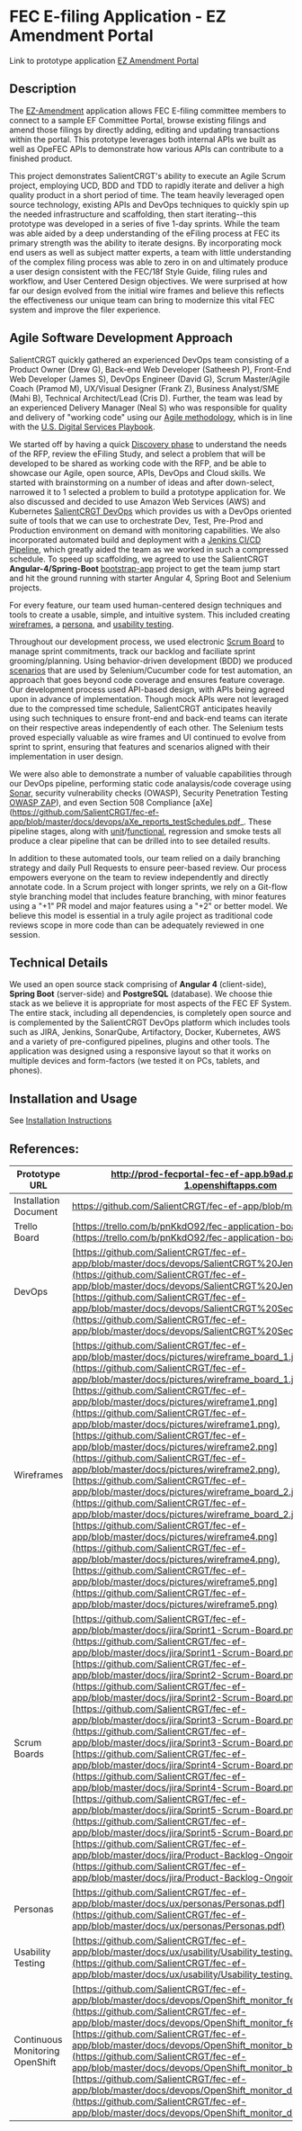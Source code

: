 FEC E-filing Application - EZ Amendment Portal
==============================================
Link to prototype application [EZ Amendment Portal](http://prod-fecportal-fec-ef-app.b9ad.pro-us-east-1.openshiftapps.com)

## Description

The [EZ-Amendment](http://prod-fecportal-fec-ef-app.b9ad.pro-us-east-1.openshiftapps.com/) application allows FEC E-filing committee members to connect to a sample EF Committee Portal, browse existing filings and amend those filings by directly adding, editing and updating transactions within the portal. This prototype leverages both internal APIs we built as well as OpeFEC APIs to demonstrate how various APIs can contribute to a finished product. 

This project demonstrates SalientCRGT's ability to execute an Agile Scrum project, employing UCD, BDD and TDD to rapidly iterate and deliver a high quality product in a short period of time. The team heavily leveraged open source technology, existing APIs and DevOps techniques to quickly spin up the needed infrastructure and scaffolding, then start iterating--this prototype was developed in a series of five 1-day sprints. While the team was able aided by a deep understanding of the eFiling process at FEC its primary strength was the ability to iterate designs. By incorporating mock end users as well as subject matter experts, a team with little understanding of the complex filing process was able to zero in on and ultimately produce a user design consistent with the FEC/18f Style Guide, filing rules and workflow, and User Centered Design objectives. We were surprised at how far our design evolved from the initial wire frames and believe this reflects the effectiveness our unique team can bring to modernize this vital FEC system and improve the filer experience.

## Agile Software Development Approach

SalientCRGT quickly gathered an experienced DevOps team consisting of a Product Owner (Drew G), Back-end Web Developer (Satheesh P), Front-End Web Developer (James S), DevOps Engineer (David G), Scrum Master/Agile Coach (Pramod M), UX/Visual Designer (Frank Z), Business Analyst/SME (Mahi B), Technical Architect/Lead (Cris D). Further, the team was lead by an experienced Delivery Manager (Neal S) who was responsible for quality and delivery of "working code" using our [Agile methodology](https://github.com/SalientCRGT/fec-ef-app/blob/master/docs/salientcrgt-agile-practices.md), which is in line with the [U.S. Digital Services Playbook](https://playbook.cio.gov/).

We started off by having a quick [Discovery phase](https://trello.com/b/pnKkdO92/fec-application-board) to understand the needs of the RFP, review the eFiling Study, and select a problem that will be developed to be shared as working code with the RFP, and be able to showcase our Agile, open source, APIs, DevOps and Cloud skills. We started with brainstorming on a number of ideas and after down-select, narrowed it to 1 selected a problem to build a prototype application for. We also discussed and decided to use Amazon Web Services (AWS) and Kubernetes [SalientCRGT DevOps](https://github.com/SalientCRGT/fec-ef-app/blob/master/docs/devops/SalientCRGT%20SecDevOps.png) which provides us with a DevOps oriented suite of tools that we can use to orchestrate Dev, Test, Pre-Prod and Production environment on demand with monitoring capabilities. We also incorporated automated build and deployment with a [Jenkins CI/CD Pipeline](https://github.com/SalientCRGT/fec-ef-app/blob/master/docs/devops/SalientCRGT%20Jenkins%20Pipeline.png), which greatly aided the team as we worked in such a compressed schedule. To speed up scaffolding, we agreed to use the SalientCRGT **Angular-4/Spring-Boot** [bootstrap-app](https://github.com/SalientCRGT/app-bootstrap) project to get the team jump start and hit the ground running with starter Angular 4, Spring Boot and Selenium projects.

For every feature, our team used human-centered design techniques and tools to create a usable, simple, and intuitive system. This included creating [wireframes](https://github.com/SalientCRGT/fec-ef-app/tree/master/docs/ux/wireframes), a [persona](https://github.com/SalientCRGT/fec-ef-app/tree/master/docs/ux/personas), and [usability testing](https://github.com/SalientCRGT/fec-ef-app/blob/master/docs/ux/usability/Usability_testing.md).

Throughout our development process, we used electronic [Scrum Board](https://github.com/SalientCRGT/fec-ef-app/blob/master/docs/jira/Sprint1-Scrum-Board.png) to manage sprint commitments, track our backlog and faciliate sprint grooming/planning. Using behavior-driven development (BDD) we produced [scenarios](https://github.com/SalientCRGT/fec-ef-app/tree/master/selenium/src/test/resources/features) that are used by Selenium/Cucumber code for test automation, an approach that goes beyond code coverage and ensures feature coverage. Our development process used API-based design, with APIs being agreed upon in advance of implementation. Though mock APIs were not leveraged due to the compressed time schedule, SalientCRGT anticipates heavily using such techniques to ensure front-end and back-end teams can iterate on their respective areas independently of each other. The Selenium tests proved especially valuable as wire frames and UI continued to evolve from sprint to sprint, ensuring that features and scenarios aligned with their implementation in user design.

We were also able to demonstrate a number of valuable capabilities through our DevOps pipeline, performing static code analaysis/code coverage using [Sonar](https://github.com/SalientCRGT/fec-ef-app/blob/master/docs/pictures/Sonar-Quality-Dashboard-1.png), security vulnerability checks (OWASP), Security Penetration Testing [OWASP ZAP](https://github.com/SalientCRGT/fec-ef-app/blob/master/docs/devops/ZAP%20Scanning%20Report.pdf)), and even Section 508 Compliance [aXe](https://github.com/SalientCRGT/fec-ef-app/blob/master/docs/devops/aXe_reports_testSchedules.pdf_. These pipeline stages, along with [unit](https://github.com/SalientCRGT/fec-ef-app/blob/master/docs/devops/Unit-Test-15-Results.png)/[functional](https://github.com/SalientCRGT/fec-ef-app/blob/master/docs/devops/Selenium-Functional-Testing.png), regression and smoke tests all produce a clear pipeline that can be drilled into to see detailed results. 

In addition to these automated tools, our team relied on a daily branching strategy and daily Pull Requests to ensure peer-based review. Our process empowers everyone on the team to review independently and directly annotate code. In a Scrum project with longer sprints, we rely on a Git-flow style branching model that includes feature branching, with minor features using a "+1" PR model and major features using a "+2" or better model. We believe this model is essential in a truly agile project as traditional code reviews scope in more code than can be adequately reviewed in one session.

## Technical Details

We used an open source stack comprising of **Angular 4** (client-side), **Spring Boot** (server-side) and **PostgreSQL** (database). We choose thie stack as we believe it is appropriate for most aspects of the FEC EF System. The entire stack, including all dependencies, is completely open source and is complemented by the SalientCRGT DevOps platform which includes tools such as JIRA, Jenkins, SonarQube, Artifactory, Docker, Kubernetes, AWS and a variety of pre-configured pipelines, plugins and other tools. The application was designed using a responsive layout so that it works on multiple devices and form-factors (we tested it on PCs, tablets, and phones). 

## Installation and Usage 
See [Installation Instructions](https://github.com/SalientCRGT/fec-ef-app/blob/master/INSTALL.md)

## References:

|Prototype URL|http://prod-fecportal-fec-ef-app.b9ad.pro-us-east-1.openshiftapps.com|
| --- | ---  |
| Installation Document | https://github.com/SalientCRGT/fec-ef-app/blob/master/INSTALL.md |
| Trello Board | [https://trello.com/b/pnKkdO92/fec-application-board](https://trello.com/b/pnKkdO92/fec-application-board) |
| DevOps | [https://github.com/SalientCRGT/fec-ef-app/blob/master/docs/devops/SalientCRGT%20Jenkins%20Pipeline.png](https://github.com/SalientCRGT/fec-ef-app/blob/master/docs/devops/SalientCRGT%20Jenkins%20Pipeline.png), [https://github.com/SalientCRGT/fec-ef-app/blob/master/docs/devops/SalientCRGT%20SecDevOps.png](https://github.com/SalientCRGT/fec-ef-app/blob/master/docs/devops/SalientCRGT%20SecDevOps.png)  |
| Wireframes | [https://github.com/SalientCRGT/fec-ef-app/blob/master/docs/pictures/wireframe_board_1.jpg](https://github.com/SalientCRGT/fec-ef-app/blob/master/docs/pictures/wireframe_board_1.jpg), [https://github.com/SalientCRGT/fec-ef-app/blob/master/docs/pictures/wireframe1.png](https://github.com/SalientCRGT/fec-ef-app/blob/master/docs/pictures/wireframe1.png), [https://github.com/SalientCRGT/fec-ef-app/blob/master/docs/pictures/wireframe2.png](https://github.com/SalientCRGT/fec-ef-app/blob/master/docs/pictures/wireframe2.png), [https://github.com/SalientCRGT/fec-ef-app/blob/master/docs/pictures/wireframe_board_2.jpg](https://github.com/SalientCRGT/fec-ef-app/blob/master/docs/pictures/wireframe_board_2.jpg), [https://github.com/SalientCRGT/fec-ef-app/blob/master/docs/pictures/wireframe4.png](https://github.com/SalientCRGT/fec-ef-app/blob/master/docs/pictures/wireframe4.png),  [https://github.com/SalientCRGT/fec-ef-app/blob/master/docs/pictures/wireframe5.png](https://github.com/SalientCRGT/fec-ef-app/blob/master/docs/pictures/wireframe5.png) |
| Scrum Boards | [https://github.com/SalientCRGT/fec-ef-app/blob/master/docs/jira/Sprint1-Scrum-Board.png](https://github.com/SalientCRGT/fec-ef-app/blob/master/docs/jira/Sprint1-Scrum-Board.png), [https://github.com/SalientCRGT/fec-ef-app/blob/master/docs/jira/Sprint2-Scrum-Board.png](https://github.com/SalientCRGT/fec-ef-app/blob/master/docs/jira/Sprint2-Scrum-Board.png), [https://github.com/SalientCRGT/fec-ef-app/blob/master/docs/jira/Sprint3-Scrum-Board.png](https://github.com/SalientCRGT/fec-ef-app/blob/master/docs/jira/Sprint3-Scrum-Board.png), [https://github.com/SalientCRGT/fec-ef-app/blob/master/docs/jira/Sprint4-Scrum-Board.png](https://github.com/SalientCRGT/fec-ef-app/blob/master/docs/jira/Sprint4-Scrum-Board.png), [https://github.com/SalientCRGT/fec-ef-app/blob/master/docs/jira/Sprint5-Scrum-Board.png](https://github.com/SalientCRGT/fec-ef-app/blob/master/docs/jira/Sprint5-Scrum-Board.png), [https://github.com/SalientCRGT/fec-ef-app/blob/master/docs/jira/Product-Backlog-Ongoing.png](https://github.com/SalientCRGT/fec-ef-app/blob/master/docs/jira/Product-Backlog-Ongoing.png) |
| Personas | [https://github.com/SalientCRGT/fec-ef-app/blob/master/docs/ux/personas/Personas.pdf](https://github.com/SalientCRGT/fec-ef-app/blob/master/docs/ux/personas/Personas.pdf) |
| Usability Testing | [https://github.com/SalientCRGT/fec-ef-app/blob/master/docs/ux/usability/Usability_testing.md](https://github.com/SalientCRGT/fec-ef-app/blob/master/docs/ux/usability/Usability_testing.md) |
| Continuous Monitoring OpenShift| [https://github.com/SalientCRGT/fec-ef-app/blob/master/docs/devops/OpenShift_monitor_fe_pod.png](https://github.com/SalientCRGT/fec-ef-app/blob/master/docs/devops/OpenShift_monitor_fe_pod.png), [https://github.com/SalientCRGT/fec-ef-app/blob/master/docs/devops/OpenShift_monitor_be_pod.png](https://github.com/SalientCRGT/fec-ef-app/blob/master/docs/devops/OpenShift_monitor_be_pod.png), [https://github.com/SalientCRGT/fec-ef-app/blob/master/docs/devops/OpenShift_monitor_db_pod.png](https://github.com/SalientCRGT/fec-ef-app/blob/master/docs/devops/OpenShift_monitor_db_pod.png)  |

